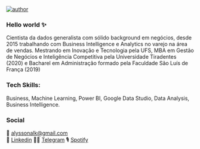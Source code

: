 [![author](https://img.shields.io/badge/author-alysson_guimarães-red.svg)](https://www.linkedin.com/in/guimaraesalysson/)

### Hello world ✨

Cientista da dados generalista com sólido background em negócios, desde 2015 trabalhando com Business Intelligence e Analytics no varejo na área de vendas. Mestrando em Inovação e Tecnologia pela UFS, MBA em Gestão de Negócios e Inteligência Competitiva pela Universidade Tiradentes (2020) e Bacharel em Administração formado pela Faculdade São Luís de França (2019) 

### Tech Skills: 

Business, Machine Learning, Power BI, Google Data Studio, Data Analysis, Business Intelligence.


### Social
📧 alyssonalk@gmail.com<br>
💼 [Linkedin](https://www.linkedin.com/in/guimaraesalysson/)
👨‍🚀 [Telegram](t.me/alysson)
🎙 [Spotify](https://open.spotify.com/user/sao5qyutaa7j64zwsojmyq7hq)
